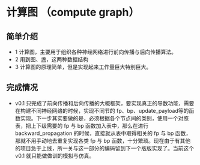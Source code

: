 <!--
 * @Author: zuweie jojoe.wei@gmail.com
 * @Date: 2024-09-02 13:52:46
 * @LastEditors: zuweie jojoe.wei@gmail.com
 * @LastEditTime: 2024-09-06 11:14:48
 * @FilePath: /boring-code/src/deep_learning/compute_graph/readme.md
 * @Description: 这是默认设置,请设置`customMade`, 打开koroFileHeader查看配置 进行设置: https://github.com/OBKoro1/koro1FileHeader/wiki/%E9%85%8D%E7%BD%AE
-->
# 计算图 （compute graph）
## 简单介绍
- 1 计算图，主要用于组织各种神经网络进行前向传播与后向传播算法。
- 2 用到图、盏，这两种数据结构
- 3 计算图的原理简单，但是实现起来工作量巨大特别巨大。
  
## 完成情况
- v0.1 只完成了前向传播和后向传播的大概框架，要实现真正的导数功能，需要在构建不同神经网络的时候，实现不同节的 fp、bp、update_payload等的函数实现。下一步其实要做的是，必须根据各个节点间的类别，使用一个对照表，把上下级需要的 fp 与 bp 函数加入表中，那么在进行 backward_propagation 的时候，直接就从表中取得相关的 fp 与 bp 函数，那就不用手动地去重复实现各类 fp 与 bp 函数，十分繁琐。现在由于有其他的项目急于上线，所一关与这一部分的编码留到下一个版版实现了。当前这个 v0.1 就只能做做训的模拟与仿真。